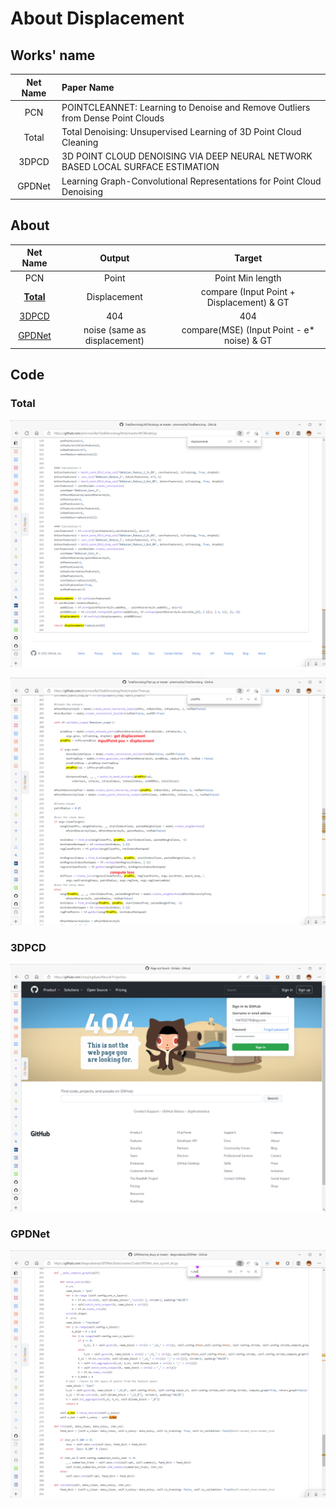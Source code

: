 # About Displacement

## Works' name

| Net Name | Paper Name                                                   |
| :------: | :----------------------------------------------------------- |
|   PCN    | POINTCLEANNET: Learning to Denoise and Remove Outliers from Dense Point Clouds |
|  Total   | Total Denoising: Unsupervised Learning of 3D Point Cloud Cleaning |
|  3DPCD   | 3D POINT CLOUD DENOISING VIA DEEP NEURAL NETWORK BASED LOCAL SURFACE ESTIMATION |
|  GPDNet  | Learning Graph-Convolutional Representations for Point Cloud Denoising |



## About

|      Net Name       |            Output            |                   Target                   |
| :-----------------: | :--------------------------: | :----------------------------------------: |
|         PCN         |            Point             |              Point Min length              |
| [**Total**](#Total) |         Displacement         | compare (Input Point + Displacement) & GT  |
|   [3DPCD](#3DPCD)   |             404              |                    404                     |
|  [GPDNet](#GPDNet)  | noise (same as displacement) | compare(MSE) (Input Point - e* noise) & GT |

## Code

### Total

![image-20230120162930139](./DisplacementAbout.assets/image-20230120162930139.png)

![image-20230120163207896](./DisplacementAbout.assets/image-20230120163207896.png)

### 3DPCD

![image-20230120163342804](./DisplacementAbout.assets/image-20230120163342804.png)

### GPDNet

![image-20230120164818286](./DisplacementAbout.assets/image-20230120164818286.png)